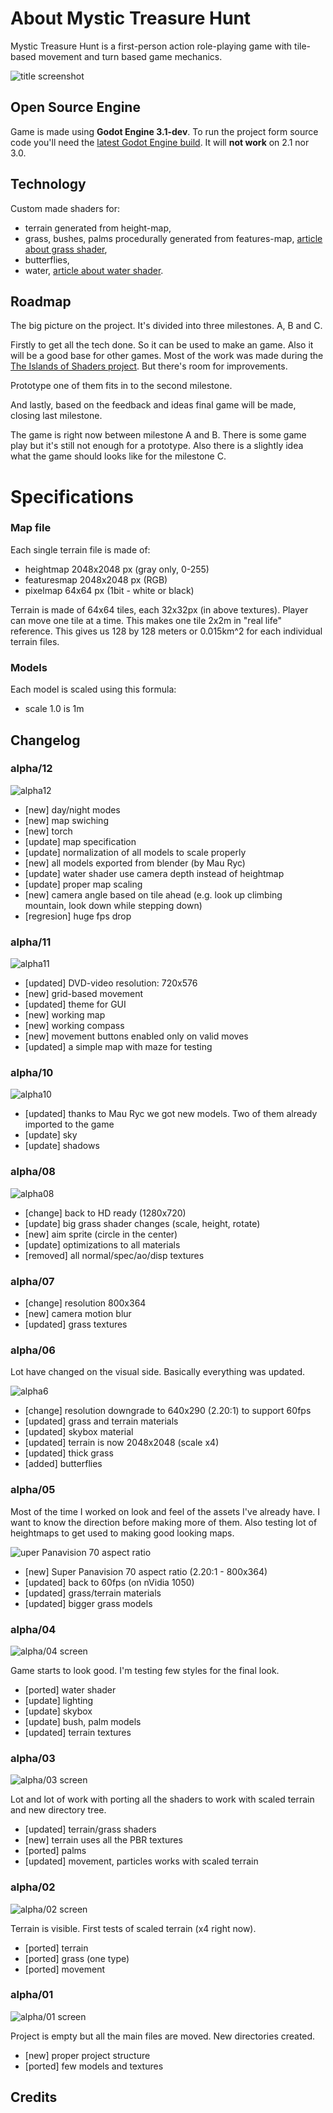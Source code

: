 # About Mystic Treasure Hunt
Mystic Treasure Hunt is a first-person action role-playing game with tile-based movement and turn based game mechanics.

![title screenshot](web-stuff/title_screen.png)

## Open Source Engine
Game is made using **Godot Engine 3.1-dev**. To run the project form source code you'll need the [latest Godot Engine build](http://docs.godotengine.org/en/latest/development/compiling/). It will **not work** on 2.1 nor 3.0.

## Technology
Custom made shaders for:
- terrain generated from height-map,
- grass, bushes, palms procedurally generated from features-map, [article about grass shader](https://bits.krzysztofjankowski.com/how-i-grow-with-grass-shader/),
- butterflies,
- water, [article about water shader](http://krzysztofjankowski.com/blog/water-shader-in-godotengine-3.html).

## Roadmap

The big picture on the project. It's divided into three milestones. A, B and C.

Firstly to get all the tech done. So it can be used to make an game. Also it will be a good base for other games. Most of the work was made during the [The Islands of Shaders project](https://github.com/w84death/the-islands-of-shaders). But there's room for improvements.

Prototype one of them fits in to the second milestone. 

And lastly, based on the feedback and ideas final game will be made, closing last milestone.

The game is right now between milestone A and B. There is some game play but it's still not enough for a prototype. Also there is a slightly idea what the game should looks like for the milestone C.

# Specifications

### Map file

Each single terrain file is made of:

- heightmap 2048x2048 px (gray only, 0-255)
- featuresmap 2048x2048 px (RGB)
- pixelmap 64x64 px (1bit - white or black)

Terrain is made of 64x64 tiles, each 32x32px (in above textures). Player can move one tile at a time. This makes one tile 2x2m in "real life" reference. This gives us 128 by 128 meters or 0.015km^2 for each individual terrain files.

### Models

Each model is scaled using this formula:

- scale 1.0 is 1m



## Changelog

### alpha/12

![alpha12](web-stuff/alpha12.png)

- [new] day/night modes
- [new] map swiching
- [new] torch
- [update] map specification
- [update] normalization of all models to scale properly
- [new] all models exported from blender (by Mau Ryc)
- [update] water shader use camera depth instead of heightmap
- [update] proper map scaling
- [new]  camera angle based on tile ahead (e.g. look up climbing mountain, look down while stepping down)
- [regresion] huge fps drop

### alpha/11

![alpha11](web-stuff/alpha11.png)

- [updated] DVD-video resolution: 720x576
- [new] grid-based movement
- [updated] theme for GUI
- [new] working map
- [new] working compass
- [new] movement buttons enabled only on valid moves
- [updated] a simple map with maze for testing

### alpha/10

![alpha10](web-stuff/alpha10.png)

- [updated] thanks to Mau Ryc we got new models. Two of them already imported to the game
- [update] sky
- [update] shadows

### alpha/08

![alpha08](web-stuff/alpha08.png)

- [change] back to HD ready (1280x720)
- [update] big grass shader changes (scale, height, rotate)
- [new] aim sprite (circle in the center)
- [update] optimizations to all materials
- [removed] all normal/spec/ao/disp textures

### alpha/07

- [change] resolution 800x364
- [new] camera motion blur
- [updated] grass textures

### alpha/06

Lot have changed on the visual side. Basically everything was updated.

![alpha6](web-stuff/alpha06.png)

- [change] resolution downgrade to 640x290 (2.20:1) to support 60fps
- [updated] grass and terrain materials
- [updated] skybox material
- [updated] terrain is now 2048x2048 (scale x4)
- [updated] thick grass
- [added] butterflies

### alpha/05

Most of the time I worked on look and feel of the assets I've already have. I want to know the direction before making more of them. Also testing lot of heightmaps to get used to making good looking maps.

![uper Panavision 70 aspect ratio ](web-stuff/alpha05.png)

- [new] Super Panavision 70 aspect ratio (2.20:1 - 800x364)
- [updated] back to 60fps (on nVidia 1050)
- [updated] grass/terrain materials
- [updated] bigger grass models

### alpha/04

![alpha/04 screen](web-stuff/alpha04.png)

Game starts to look good. I'm testing few styles for the final look.

- [ported] water shader
- [update] lighting
- [update] skybox
- [update] bush, palm models
- [updated] terrain textures

### alpha/03

![alpha/03 screen](web-stuff/alpha03.png)

Lot and lot of work with porting all the shaders to work with scaled terrain and new directory tree.

- [updated] terrain/grass shaders
- [new] terrain uses all the PBR textures
- [ported] palms
- [updated] movement, particles works with scaled terrain

### alpha/02

![alpha/02 screen](web-stuff/alpha02.png)

Terrain is visible. First tests of scaled terrain (x4 right now).

- [ported] terrain
- [ported] grass (one type)
- [ported] movement

### alpha/01

![alpha/01 screen](web-stuff/alpha01.png)

Project is empty but all the main files are moved. New directories created.

- [new] proper project structure
- [ported] few models and textures



## Credits

